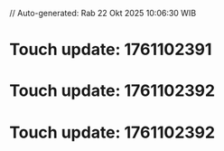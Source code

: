 // Auto-generated: Rab 22 Okt 2025 10:06:30 WIB

# Touch update: 1761102391

# Touch update: 1761102392

# Touch update: 1761102392
